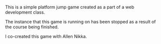 This is a simple platform jump game created as a part of a web development class.

The instance that this game is running on has been stopped as a result of the course being finished.

I co-created this game with Allen Nikka.
